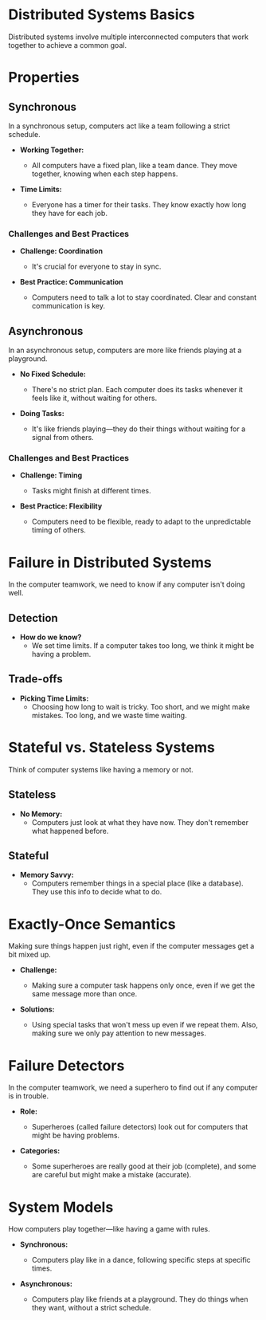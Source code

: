 # Distributed Systems Basics

Distributed systems involve multiple interconnected computers that work together to achieve a common goal.

# Properties

## Synchronous

In a synchronous setup, computers act like a team following a strict schedule.

- **Working Together:**
  - All computers have a fixed plan, like a team dance. They move together, knowing when each step happens.

- **Time Limits:**
  - Everyone has a timer for their tasks. They know exactly how long they have for each job.

### Challenges and Best Practices

- **Challenge: Coordination**
  - It's crucial for everyone to stay in sync.
  
- **Best Practice: Communication**
  - Computers need to talk a lot to stay coordinated. Clear and constant communication is key.

## Asynchronous

In an asynchronous setup, computers are more like friends playing at a playground.

- **No Fixed Schedule:**
  - There's no strict plan. Each computer does its tasks whenever it feels like it, without waiting for others.

- **Doing Tasks:**
  - It's like friends playing—they do their things without waiting for a signal from others.

### Challenges and Best Practices

- **Challenge: Timing**
  - Tasks might finish at different times.
  
- **Best Practice: Flexibility**
  - Computers need to be flexible, ready to adapt to the unpredictable timing of others.


# Failure in Distributed Systems

In the computer teamwork, we need to know if any computer isn't doing well.

## Detection

- **How do we know?**
  - We set time limits. If a computer takes too long, we think it might be having a problem.

## Trade-offs

- **Picking Time Limits:**
  - Choosing how long to wait is tricky. Too short, and we might make mistakes. Too long, and we waste time waiting.

# Stateful vs. Stateless Systems

Think of computer systems like having a memory or not.

## Stateless

- **No Memory:**
  - Computers just look at what they have now. They don't remember what happened before.

## Stateful

- **Memory Savvy:**
  - Computers remember things in a special place (like a database). They use this info to decide what to do.

# Exactly-Once Semantics

Making sure things happen just right, even if the computer messages get a bit mixed up.

- **Challenge:**
  - Making sure a computer task happens only once, even if we get the same message more than once.

- **Solutions:**
  - Using special tasks that won't mess up even if we repeat them. Also, making sure we only pay attention to new messages.

# Failure Detectors

In the computer teamwork, we need a superhero to find out if any computer is in trouble.

- **Role:**
  - Superheroes (called failure detectors) look out for computers that might be having problems.

- **Categories:**
  - Some superheroes are really good at their job (complete), and some are careful but might make a mistake (accurate).

# System Models

How computers play together—like having a game with rules.

- **Synchronous:**
  - Computers play like in a dance, following specific steps at specific times.

- **Asynchronous:**
  - Computers play like friends at a playground. They do things when they want, without a strict schedule.
